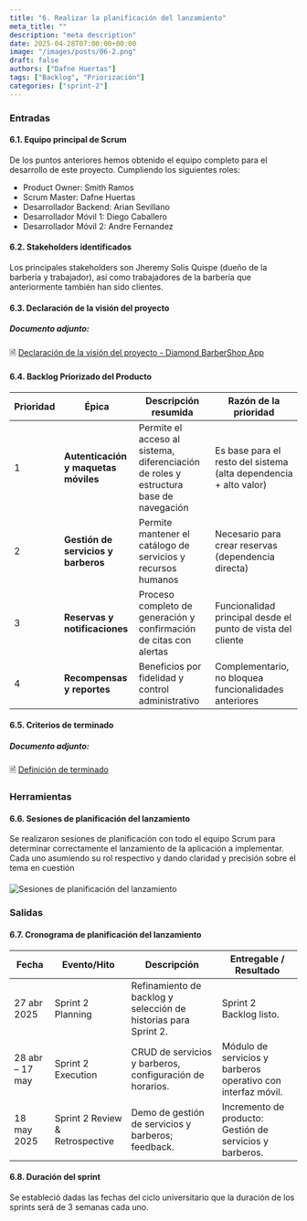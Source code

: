 ```yaml
---
title: "6. Realizar la planificación del lanzamiento"
meta_title: ""
description: "meta description"
date: 2025-04-28T07:00:00+00:00
image: "/images/posts/06-2.png"
draft: false
authors: ["Dafne Huertas"]
tags: ["Backlog", "Priorización"]
categories: ["sprint-2"]
---
```


### Entradas

#### 6.1. Equipo principal de Scrum
De los puntos anteriores hemos obtenido el equipo completo para el desarrollo de este proyecto. Cumpliendo los siguientes roles:

- Product Owner: Smith Ramos
- Scrum Master: Dafne Huertas
- Desarrollador Backend: Arian Sevillano
- Desarrollador Móvil 1: Diego Caballero
- Desarrollador Móvil 2: Andre Fernandez

#### 6.2. Stakeholders identificados

Los principales stakeholders son Jheremy Solis Quispe (dueño de la barbería y trabajador), así como trabajadores de la barbería que anteriormente también han sido clientes.

#### 6.3. Declaración de la visión del proyecto

##### **Documento adjunto:**
 🗎 [Declaración de la visión del proyecto - Diamond BarberShop App](https://docs.google.com/document/d/10uRcqr6bJ-H-qqzbuojhRv3YDPEu_928QwsCWa_LyCU/edit?usp=sharing)

#### 6.4. Backlog Priorizado del Producto

| Prioridad | Épica | Descripción resumida | Razón de la prioridad |
| --- | --- | --- | --- |
| 1 | **Autenticación y maquetas móviles** | Permite el acceso al sistema, diferenciación de roles y estructura base de navegación | Es base para el resto del sistema (alta dependencia + alto valor) |
| 2 | **Gestión de servicios y barberos** | Permite mantener el catálogo de servicios y recursos humanos | Necesario para crear reservas (dependencia directa) |
| 3 | **Reservas y notificaciones** | Proceso completo de generación y confirmación de citas con alertas | Funcionalidad principal desde el punto de vista del cliente |
| 4 | **Recompensas y reportes** | Beneficios por fidelidad y control administrativo | Complementario, no bloquea funcionalidades anteriores |

#### 6.5. Criterios de terminado

##### **Documento adjunto:**
 🗎 [Definición de terminado](https://docs.google.com/document/d/1FegcnlbyW98sGBzLuEzfHOhObxKXm3xwxTIutmEX6eg/edit?usp=sharing)

### Herramientas

#### 6.6. Sesiones de planificación del lanzamiento
Se realizaron sesiones de planificación con todo el equipo Scrum para determinar correctamente el lanzamiento de la aplicación a implementar. Cada uno asumiendo su rol respectivo y dando claridad y precisión sobre el tema en cuestión

<img src="/images/sprint_2/reunion_scrum_team.png" 
     alt="Sesiones de planificación del lanzamiento" 
     style="display: block; margin: 20px auto; max-width: 100%;" />

### Salidas

#### 6.7. Cronograma de planificación del lanzamiento

| Fecha | Evento/Hito | Descripción | Entregable / Resultado |
| --- | --- | --- | --- |
| 27 abr 2025 | Sprint 2 Planning | Refinamiento de backlog y selección de historias para Sprint 2. | Sprint 2 Backlog listo. |
| 28 abr – 17 may | Sprint 2 Execution | CRUD de servicios y barberos, configuración de horarios. | Módulo de servicios y barberos operativo con interfaz móvil. |
| 18 may 2025 | Sprint 2 Review & Retrospective | Demo de gestión de servicios y barberos; feedback. | Incremento de producto: Gestión de servicios y barberos. |

#### 6.8. Duración del sprint

Se estableció dadas las fechas del ciclo universitario que la duración de los sprints será de 3 semanas cada uno.
